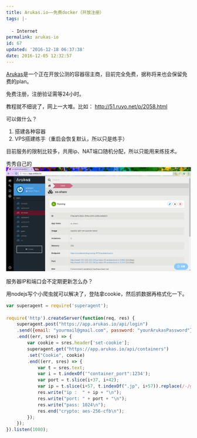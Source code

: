```yaml
---
title: Arukas.io——免费docker（开放注册）
tags: |-

  - Internet
permalink: arukas-io
id: 67
updated: '2016-12-18 06:37:38'
date: 2016-12-05 12:32:57
---
```


[Arukas](https://arukas.io/)是一个正在开放公测的容器宿主商，目前完全免费，据称将来也会保留免费的plan。

免费注册，注册验证需等24小时。

教程就不细说了，网上一大堆。比如： http://51.ruyo.net/p/2058.html

可以做什么？  
1. 搭建各种容器
2. VPS搭建练手（重启会恢复默认，所以只是练手）

目前服务的限制比较多，共用ip、NAT端口随机分配，所以只能用来练技术。

秀秀自己的
![](/content/images/2016/12/----20161205201440.png)

服务器IP和端口会不定期更新怎么办？

用nodejs写个小爬虫就可以解决了，登陆拿cookie，然后抓数据再格式化一下。
```js
var superagent = require('superagent');

require('http').createServer(function(req, res) {
    superagent.post("https://app.arukas.io/api/login")
    .send({email: "yourmail@gmail.com", password: "yourArukasPassword"})
    .end((err, sres) => {
        var cookie = sres.header['set-cookie'];
        superagent.get("https://app.arukas.io/api/containers")
        .set("Cookie", cookie)
        .end((err, sres) => {
            var t = sres.text;
            var i = t.indexOf('"container_port":1234');
            var port = t.slice(i+37, i+42);
            var ip = t.slice(i+57, t.indexOf(".jp", i+57)).replace(/-/g, '.');
            res.write("ip :  " + ip + "\n");
            res.write("port: " + port + "\n");
            res.write("pass: 1024\n");
            res.end("crypto: aes-256-cfb\n");
        });
    });
}).listen(1080);
```

<div style="display:none">

以上程序只是粗略版的，可以加上base64编码的url和二维码。

然后就如下图了
![](/content/images/2016/12/----20161212024002.png)

好吧，东西在这里 --> https://sharess.arukascloud.io/

</div>
